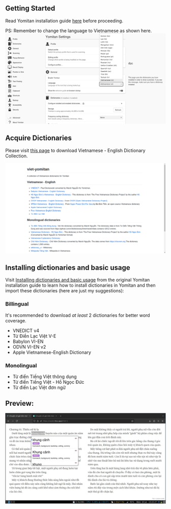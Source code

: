 ## Getting Started
Read Yomitan installation guide [here](https://learnjapanese.moe/yomichan/#getting-started/) before proceeding.

PS: Remember to change the language to Vietnamese as shown here.
![](./previews/guides/yomitan/language-settings.png)

## Acquire Dictionaries

Please visit [this page](https://onlyduyy.github.io/viet-yomitan/) to download Vietnamese - English Dictionary Collection.

![viet-eng-dictionary](./Image/dictionary-site.png)


## Installing dictionaries and basic usage
Visit [Installing dictionaries and basic usage](https://learnjapanese.moe/yomichan/#installing-dictionaries-and-basic-usage) from the original Yomitan installation guide to learn how to install dictionaries in Yomitan and then import these dictionaries (here are just my suggestions):

### Billingual
It's recommended to download _at least_ 2 dictionaries for better word coverage.

- VNEDICT v4
- Từ Điển Lạc Việt V-E
- Babylon VI-EN
- ODVN VI-EN v2
- Apple Vietnamese-English Dictionary

### Monolingual
- Từ điển Tiếng Việt thông dụng
- Từ điển Tiếng Việt - Hồ Ngọc Đức
- Từ điển Lạc Việt đơn ngữ

## Preview:

![viet-english-dictionary](./previews/guides/reading/08.webp)